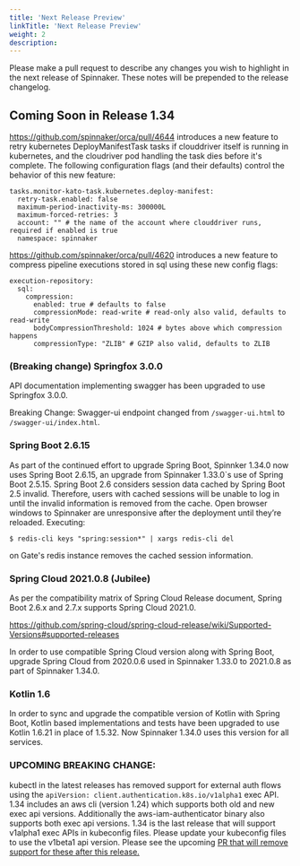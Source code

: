 ```yaml
---
title: 'Next Release Preview'
linkTitle: 'Next Release Preview'
weight: 2
description:
---
```


Please make a pull request to describe any changes you wish to highlight
in the next release of Spinnaker. These notes will be prepended to the release
changelog.

## Coming Soon in Release 1.34

https://github.com/spinnaker/orca/pull/4644 introduces a new feature to retry
kubernetes DeployManifestTask tasks if clouddriver itself is running in
kubernetes, and the cloudriver pod handling the task dies before it's complete.
The following configuration flags (and their defaults) control the behavior of
this new feature:
```
tasks.monitor-kato-task.kubernetes.deploy-manifest:
  retry-task.enabled: false
  maximum-period-inactivity-ms: 300000L
  maximum-forced-retries: 3
  account: "" # the name of the account where clouddriver runs, required if enabled is true
  namespace: spinnaker
```

https://github.com/spinnaker/orca/pull/4620 introduces a new feature to compress
pipeline executions stored in sql using these new config flags:

```
execution-repository:
  sql:
    compression:
      enabled: true # defaults to false
      compressionMode: read-write # read-only also valid, defaults to read-write
      bodyCompressionThreshold: 1024 # bytes above which compression happens
      compressionType: "ZLIB" # GZIP also valid, defaults to ZLIB
```

### (Breaking change) Springfox 3.0.0

API documentation implementing swagger has been upgraded to use Springfox 3.0.0.

Breaking Change:
Swagger-ui endpoint changed from `/swagger-ui.html` to `/swagger-ui/index.html`.


### Spring Boot 2.6.15

As part of the continued effort to upgrade Spring Boot, Spinnker 1.34.0 now uses Spring Boot 2.6.15, an upgrade from Spinnaker 1.33.0`s use of Spring Boot 2.5.15. Spring Boot 2.6 considers session data cached by Spring Boot 2.5 invalid.  Therefore, users with cached sessions will be unable to log in until the invalid information is removed from the cache. Open browser windows to Spinnaker are unresponsive after the deployment until they’re reloaded. Executing:

    $ redis-cli keys "spring:session*" | xargs redis-cli del

on Gate's redis instance removes the cached session information.


### Spring Cloud 2021.0.8 (Jubilee)

As per the compatibility matrix of Spring Cloud Release document, Spring Boot 2.6.x and 2.7.x supports Spring Cloud 2021.0.

https://github.com/spring-cloud/spring-cloud-release/wiki/Supported-Versions#supported-releases

In order to use compatible Spring Cloud version along with Spring Boot, upgrade Spring Cloud from 2020.0.6 used in Spinnaker 1.33.0 to 2021.0.8 as part of Spinnaker 1.34.0. 


### Kotlin 1.6
In order to sync and upgrade the compatible version of Kotlin with Spring Boot, Kotlin based implementations and tests have been upgraded to use Kotlin 1.6.21 in place of 1.5.32. Now Spinnaker 1.34.0 uses this version for all services.


### UPCOMING BREAKING CHANGE:

kubectl in the latest releases has removed support for external auth flows using the `apiVersion: client.authentication.k8s.io/v1alpha1` exec API.  1.34 includes an aws cli (version 1.24) which supports both old and new exec api versions.  Additionally the aws-iam-authenticator binary also supports both exec api versions.   1.34 is the last release that will support v1alpha1 exec APIs in kubeconfig files.  Please update your kubeconfig files to use the v1beta1 api version.  Please see the upcoming [PR that will remove support for these after this release.](https://github.com/spinnaker/clouddriver/pull/6156)
